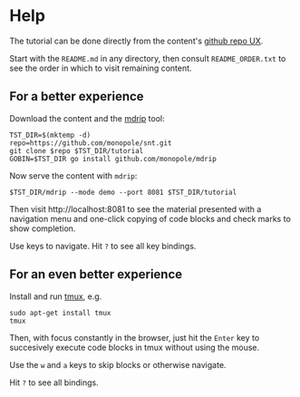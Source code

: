 # Help

The tutorial can be done directly from the content's
[github repo UX](https://github.com/monopole/snt).

Start with the `README.md` in any directory, then
consult `README_ORDER.txt` to see the order in which to
visit remaining content.

## For a better experience

[mdrip]: https://github.com/monopole/mdrip

Download the content and the [mdrip] tool:

```
TST_DIR=$(mktemp -d)
repo=https://github.com/monopole/snt.git
git clone $repo $TST_DIR/tutorial
GOBIN=$TST_DIR go install github.com/monopole/mdrip
```

Now serve the content with `mdrip`:

```
$TST_DIR/mdrip --mode demo --port 8081 $TST_DIR/tutorial
```

Then visit http://localhost:8081 to see the material
presented with a navigation menu and one-click copying
of code blocks and check marks to show completion.

Use keys to navigate.  Hit `?` to see all key bindings.

## For an even better experience

Install and run [tmux](https://github.com/tmux/tmux/wiki),
e.g.

```
sudo apt-get install tmux
tmux
```

Then, with focus constantly in the browser, just hit
the `Enter` key to succesively execute code blocks in
tmux without using the mouse.

Use the `w` and `a` keys to skip blocks or otherwise navigate.

Hit `?` to see all bindings.

